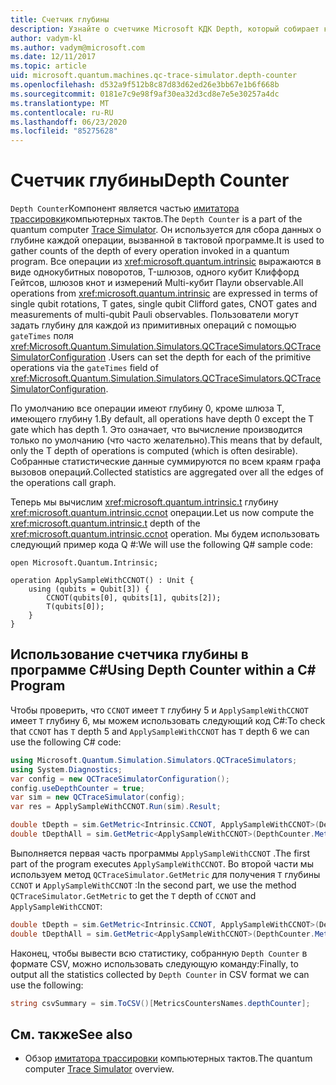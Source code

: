 ```yaml
---
title: Счетчик глубины
description: Узнайте о счетчике Microsoft КДК Depth, который собирает количество всех операций, вызванных в тактовой программе.
author: vadym-kl
ms.author: vadym@microsoft.com
ms.date: 12/11/2017
ms.topic: article
uid: microsoft.quantum.machines.qc-trace-simulator.depth-counter
ms.openlocfilehash: d532a9f512b8c87d83d62ed26e3bb67e1b6f668b
ms.sourcegitcommit: 0181e7c9e98f9af30ea32d3cd8e7e5e30257a4dc
ms.translationtype: MT
ms.contentlocale: ru-RU
ms.lasthandoff: 06/23/2020
ms.locfileid: "85275628"
---
```

# <a name="depth-counter"></a><span data-ttu-id="7f172-103">Счетчик глубины</span><span class="sxs-lookup"><span data-stu-id="7f172-103">Depth Counter</span></span>

<span data-ttu-id="7f172-104">`Depth Counter`Компонент является частью [имитатора трассировки](xref:microsoft.quantum.machines.qc-trace-simulator.intro)компьютерных тактов.</span><span class="sxs-lookup"><span data-stu-id="7f172-104">The `Depth Counter` is a part of the quantum computer [Trace Simulator](xref:microsoft.quantum.machines.qc-trace-simulator.intro).</span></span>
<span data-ttu-id="7f172-105">Он используется для сбора данных о глубине каждой операции, вызванной в тактовой программе.</span><span class="sxs-lookup"><span data-stu-id="7f172-105">It is used to gather counts of the depth of every operation invoked in a quantum program.</span></span> <span data-ttu-id="7f172-106">Все операции из <xref:microsoft.quantum.intrinsic> выражаются в виде однокубитных поворотов, T-шлюзов, одного кубит Клиффорд Гейтсов, шлюзов кнот и измерений Multi-кубит Паули observable.</span><span class="sxs-lookup"><span data-stu-id="7f172-106">All operations from <xref:microsoft.quantum.intrinsic> are expressed in terms of single qubit rotations, T gates, single qubit Clifford gates, CNOT gates and measurements of multi-qubit Pauli observables.</span></span> <span data-ttu-id="7f172-107">Пользователи могут задать глубину для каждой из примитивных операций с помощью `gateTimes` поля <xref:Microsoft.Quantum.Simulation.Simulators.QCTraceSimulators.QCTraceSimulatorConfiguration> .</span><span class="sxs-lookup"><span data-stu-id="7f172-107">Users can set the depth for each of the primitive operations via the `gateTimes` field of <xref:Microsoft.Quantum.Simulation.Simulators.QCTraceSimulators.QCTraceSimulatorConfiguration>.</span></span>

<span data-ttu-id="7f172-108">По умолчанию все операции имеют глубину 0, кроме шлюза T, имеющего глубину 1.</span><span class="sxs-lookup"><span data-stu-id="7f172-108">By default, all operations have depth 0 except the T gate which has depth 1.</span></span> <span data-ttu-id="7f172-109">Это означает, что вычисление производится только по умолчанию (что часто желательно).</span><span class="sxs-lookup"><span data-stu-id="7f172-109">This means that by default, only the T depth of operations is computed (which is often desirable).</span></span> <span data-ttu-id="7f172-110">Собранные статистические данные суммируются по всем краям графа вызовов операций.</span><span class="sxs-lookup"><span data-stu-id="7f172-110">Collected statistics are aggregated over all the edges of the operations call graph.</span></span> 

<span data-ttu-id="7f172-111">Теперь мы вычислим <xref:microsoft.quantum.intrinsic.t> глубину <xref:microsoft.quantum.intrinsic.ccnot> операции.</span><span class="sxs-lookup"><span data-stu-id="7f172-111">Let us now compute the <xref:microsoft.quantum.intrinsic.t> depth of the <xref:microsoft.quantum.intrinsic.ccnot> operation.</span></span> <span data-ttu-id="7f172-112">Мы будем использовать следующий пример кода Q #:</span><span class="sxs-lookup"><span data-stu-id="7f172-112">We will use the following Q# sample code:</span></span>

```qsharp
open Microsoft.Quantum.Intrinsic;

operation ApplySampleWithCCNOT() : Unit {
    using (qubits = Qubit[3]) {
        CCNOT(qubits[0], qubits[1], qubits[2]);
        T(qubits[0]);
    }
}
```

## <a name="using-depth-counter-within-a-c-program"></a><span data-ttu-id="7f172-113">Использование счетчика глубины в программе C#</span><span class="sxs-lookup"><span data-stu-id="7f172-113">Using Depth Counter within a C# Program</span></span>

<span data-ttu-id="7f172-114">Чтобы проверить, что `CCNOT` имеет `T` глубину 5 и `ApplySampleWithCCNOT` имеет `T` глубину 6, мы можем использовать следующий код C#:</span><span class="sxs-lookup"><span data-stu-id="7f172-114">To check that `CCNOT` has `T` depth 5 and `ApplySampleWithCCNOT` has `T` depth 6 we can use the following C# code:</span></span>

```csharp
using Microsoft.Quantum.Simulation.Simulators.QCTraceSimulators;
using System.Diagnostics;
var config = new QCTraceSimulatorConfiguration();
config.useDepthCounter = true;
var sim = new QCTraceSimulator(config);
var res = ApplySampleWithCCNOT.Run(sim).Result;

double tDepth = sim.GetMetric<Intrinsic.CCNOT, ApplySampleWithCCNOT>(DepthCounter.Metrics.Depth);
double tDepthAll = sim.GetMetric<ApplySampleWithCCNOT>(DepthCounter.Metrics.Depth);
```

<span data-ttu-id="7f172-115">Выполняется первая часть программы `ApplySampleWithCCNOT` .</span><span class="sxs-lookup"><span data-stu-id="7f172-115">The first part of the program executes `ApplySampleWithCCNOT`.</span></span> <span data-ttu-id="7f172-116">Во второй части мы используем метод `QCTraceSimulator.GetMetric` для получения `T` глубины `CCNOT` и `ApplySampleWithCCNOT` :</span><span class="sxs-lookup"><span data-stu-id="7f172-116">In the second part, we use the method `QCTraceSimulator.GetMetric` to get the `T` depth of `CCNOT` and `ApplySampleWithCCNOT`:</span></span> 

```csharp
double tDepth = sim.GetMetric<Intrinsic.CCNOT, ApplySampleWithCCNOT>(DepthCounter.Metrics.Depth);
double tDepthAll = sim.GetMetric<ApplySampleWithCCNOT>(DepthCounter.Metrics.Depth);
```

<span data-ttu-id="7f172-117">Наконец, чтобы вывести всю статистику, собранную `Depth Counter` в формате CSV, можно использовать следующую команду:</span><span class="sxs-lookup"><span data-stu-id="7f172-117">Finally, to output all the statistics collected by `Depth Counter` in CSV format we can use the following:</span></span>
```csharp
string csvSummary = sim.ToCSV()[MetricsCountersNames.depthCounter];
```

## <a name="see-also"></a><span data-ttu-id="7f172-118">См. также</span><span class="sxs-lookup"><span data-stu-id="7f172-118">See also</span></span> ##

- <span data-ttu-id="7f172-119">Обзор [имитатора трассировки](xref:microsoft.quantum.machines.qc-trace-simulator.intro) компьютерных тактов.</span><span class="sxs-lookup"><span data-stu-id="7f172-119">The quantum computer [Trace Simulator](xref:microsoft.quantum.machines.qc-trace-simulator.intro) overview.</span></span>
